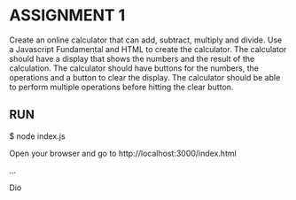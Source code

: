 # ASSIGNMENT 1

Create an online calculator that can add, subtract, multiply and divide. Use a Javascript Fundamental and HTML to create the calculator. The calculator should have a display that shows the numbers and the result of the calculation. The calculator should have buttons for the numbers, the operations and a button to clear the display. The calculator should be able to perform multiple operations before hitting the clear button.

## RUN

$ node index.js

Open your browser and go to http://localhost:3000/index.html

...

Dio
